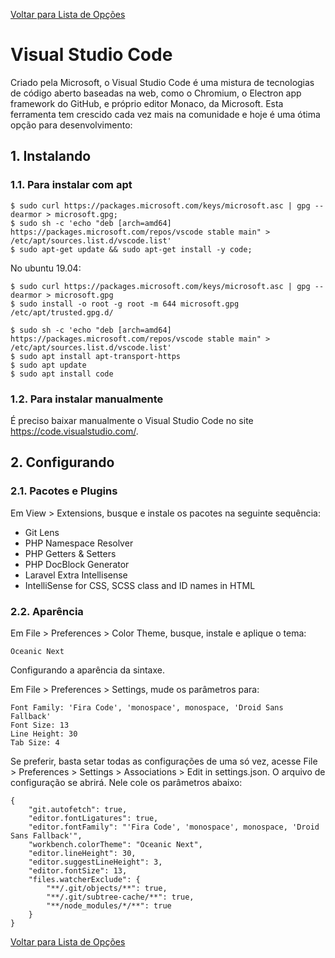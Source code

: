 [Voltar para Lista de Opções](../readme.md)

# Visual Studio Code

Criado pela Microsoft, o Visual Studio Code é uma mistura de tecnologias de código aberto baseadas na web, como o Chromium, 
o Electron app framework do GitHub, e próprio editor Monaco, da Microsoft. Esta ferramenta tem crescido cada vez mais na comunidade 
e hoje é uma ótima opção para desenvolvimento:

## 1. Instalando

### 1.1. Para instalar com apt

```
$ sudo curl https://packages.microsoft.com/keys/microsoft.asc | gpg --dearmor > microsoft.gpg;
$ sudo sh -c 'echo "deb [arch=amd64] https://packages.microsoft.com/repos/vscode stable main" > /etc/apt/sources.list.d/vscode.list'
$ sudo apt-get update && sudo apt-get install -y code;
```

No ubuntu 19.04:

```
$ sudo curl https://packages.microsoft.com/keys/microsoft.asc | gpg --dearmor > microsoft.gpg
$ sudo install -o root -g root -m 644 microsoft.gpg /etc/apt/trusted.gpg.d/

$ sudo sh -c 'echo "deb [arch=amd64] https://packages.microsoft.com/repos/vscode stable main" > /etc/apt/sources.list.d/vscode.list'
$ sudo apt install apt-transport-https
$ sudo apt update
$ sudo apt install code
```

### 1.2. Para instalar manualmente

É preciso baixar manualmente o Visual Studio Code no site https://code.visualstudio.com/.

## 2. Configurando

### 2.1. Pacotes e Plugins

Em View > Extensions, busque e instale os pacotes na seguinte sequência:

* Git Lens
* PHP Namespace Resolver
* PHP Getters & Setters
* PHP DocBlock Generator
* Laravel Extra Intellisense
* IntelliSense for CSS, SCSS class and ID names in HTML

### 2.2. Aparência

Em File > Preferences > Color Theme, busque, instale e aplique o tema:

```
Oceanic Next
```

Configurando a aparência da sintaxe.

Em File > Preferences > Settings, mude os parâmetros para:

```
Font Family: 'Fira Code', 'monospace', monospace, 'Droid Sans Fallback'
Font Size: 13
Line Height: 30
Tab Size: 4
```


Se preferir, basta setar todas as configurações de uma só vez, acesse File > Preferences > Settings > Associations > Edit in settings.json. O arquivo de configuração se abrirá. Nele cole os parâmetros abaixo:


```
{
    "git.autofetch": true,
    "editor.fontLigatures": true,
    "editor.fontFamily": "'Fira Code', 'monospace', monospace, 'Droid Sans Fallback'",
    "workbench.colorTheme": "Oceanic Next",
    "editor.lineHeight": 30,
    "editor.suggestLineHeight": 3,
    "editor.fontSize": 13,
    "files.watcherExclude": {
        "**/.git/objects/**": true,
        "**/.git/subtree-cache/**": true,
        "**/node_modules/*/**": true
    }
}
```

[Voltar para Lista de Opções](../readme.md)
